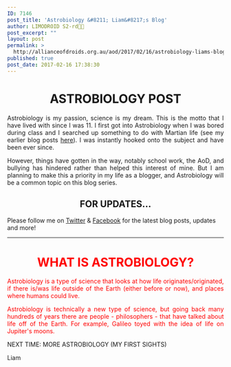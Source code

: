 ```yaml
---
ID: 7146
post_title: 'Astrobiology &#8211; Liam&#8217;s Blog'
author: LIMODROID S2-rd🔭🔬
post_excerpt: ""
layout: post
permalink: >
  http://allianceofdroids.org.au/aod/2017/02/16/astrobiology-liams-blog/
published: true
post_date: 2017-02-16 17:38:30
---
```

<h1 style="text-align: center;">ASTROBIOLOGY POST</h1>
<p style="text-align: justify;">Astrobiology is my passion, science is my dream. This is the motto that I have lived with since I was 11. I first got into Astrobiology when I was bored during class and I searched up something to do with Martian life (see my earlier blog posts <a href="http://allianceofdroids.org.au/blog/2017/02/10/liams-blog-life-on-mars-part-3/" target="_blank">here</a>). I was instantly hooked onto the subject and have been ever since.</p>
<p style="text-align: justify;">However, things have gotten in the way, notably school work, the AoD, and bullying has hindered rather than helped this interest of mine. But I am planning to make this a priority in my life as a blogger, and Astrobiology will be a common topic on this blog series.</p>

<h2 style="text-align: center;">FOR UPDATES...</h2>
Please follow me on <a href="https://twitter.com/Droidology_AoD" target="_blank">Twitter</a> &amp; <a href="https://fb.me/DroidsAllianceBlog/" target="_blank">Facebook</a> for the latest blog posts, updates and more!

<hr />

<h1 style="text-align: center;"><span style="color: #ff0000;">WHAT IS ASTROBIOLOGY?</span></h1>
<p style="text-align: justify;"><span style="color: #ff0000;">Astrobiology is a type of science that looks at how life originates/originated, if there is/was life outside of the Earth (either before or now), and places where humans could live.</span></p>
<p style="text-align: justify;"><span style="color: #ff0000;">Astrobiology is technically a new type of science, but going back many hundreds of years there are people - philosophers - that have talked about life off of the Earth. For example, Galileo toyed with the idea of life on Jupiter's moons.</span></p>
<p style="text-align: justify;">NEXT TIME: MORE ASTROBIOLOGY (MY FIRST SIGHTS)</p>
<p style="text-align: justify;">Liam</p>